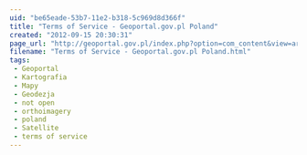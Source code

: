 ```yaml
---
uid: "be65eade-53b7-11e2-b318-5c969d8d366f"
title: "Terms of Service - Geoportal.gov.pl Poland"
created: "2012-09-15 20:30:31"
page_url: "http://geoportal.gov.pl/index.php?option=com_content&view=article&id=88&Itemid=88"
filename: "Terms of Service - Geoportal.gov.pl Poland.html"
tags: 
 - Geoportal
 - Kartografia
 - Mapy
 - Geodezja
 - not open
 - orthoimagery
 - poland
 - Satellite
 - terms of service
---
```

